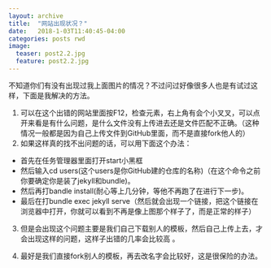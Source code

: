 ```yaml
---
layout: archive
title:  "网站出现状况？"
date:   2018-1-03T11:40:45-04:00
categories: posts rwd
image:
  teaser: post2.2.jpg
  feature: post2.2.jpg
---
```

不知道你们有没有出现过我上面图片的情况？不过问过好像很多人也是有试过这样，下面是我解决的方法。
1. 可以在这个出错的网站里面按F12，检查元素，右上角有会个小叉叉，可以点开来看是有什么问题，是什么文件没有上传进去还是文件匹配不正确。（这种情况一般都是因为自己上传文件到GitHub里面，而不是直接fork他人的）
2. 如果这样真的找不出问题的话，可以用下面这个办法：
- 首先在任务管理器里面打开start小黑框
- 然后输入cd users(这个users是你GitHub建的仓库的名称)（在这个命令之前你要确定你是装了jekyll和bundle)。
- 然后再打bandle install(耐心等上几分钟，等他不再跑了在进行下一步)。
- 最后在打bundle exec jekyll serve（然后就会出现一个链接，把这个链接在浏览器中打开，你就可以看到不再是像上图那个样子了，而是正常的样子）

3. 但是会出现这个问题主要是我们自己下载别人的模板，然后自己上传上去，才会出现这样的问题，这样子出错的几率会比较高
。

4. 最好是我们直接fork别人的模板，再去改名字会比较好，这是很保险的办法。




